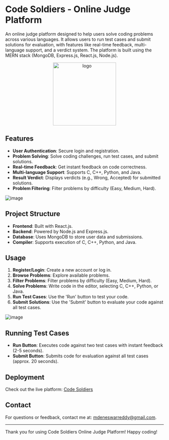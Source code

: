 # Code Soldiers - Online Judge Platform

An online judge platform designed to help users solve coding problems across various languages. It allows users to run test cases and submit solutions for evaluation, with features like real-time feedback, multi-language support, and a verdict system. The platform is built using the MERN stack (MongoDB, Express.js, React.js, Node.js).

<div align="center">
    <img src="https://github.com/user-attachments/assets/d1e59d57-7caa-4a46-bea6-cf47198369b0" alt="logo" width="200" height="200">
</div>

## Features

- **User Authentication**: Secure login and registration.
- **Problem Solving**: Solve coding challenges, run test cases, and submit solutions.
- **Real-time Feedback**: Get instant feedback on code correctness.
- **Multi-language Support**: Supports C, C++, Python, and Java.
- **Result Verdict**: Displays verdicts (e.g., Wrong, Accepted) for submitted solutions.
- **Problem Filtering**: Filter problems by difficulty (Easy, Medium, Hard).

![image](https://github.com/user-attachments/assets/51106594-3db1-44d4-afb2-0d0d326d5cb0)

## Project Structure

- **Frontend**: Built with React.js.
- **Backend**: Powered by Node.js and Express.js.
- **Database**: Uses MongoDB to store user data and submissions.
- **Compiler**: Supports execution of C, C++, Python, and Java.

## Usage

1. **Register/Login**: Create a new account or log in.
2. **Browse Problems**: Explore available problems.
3. **Filter Problems**: Filter problems by difficulty (Easy, Medium, Hard).
4. **Solve Problems**: Write code in the editor, selecting C, C++, Python, or Java.
5. **Run Test Cases**: Use the 'Run' button to test your code.
6. **Submit Solutions**: Use the 'Submit' button to evaluate your code against all test cases.

![image](https://github.com/user-attachments/assets/5b7713fe-0512-400b-8521-b3579162a547)

## Running Test Cases

- **Run Button**: Executes code against two test cases with instant feedback (2-5 seconds).
- **Submit Button**: Submits code for evaluation against all test cases (approx. 20 seconds).

## Deployment

Check out the live platform: [Code Soldiers](http://13.51.168.80:8000)

## Contact

For questions or feedback, contact me at: mdeneswarreddy@gmail.com.

---

Thank you for using Code Soldiers Online Judge Platform! Happy coding!
